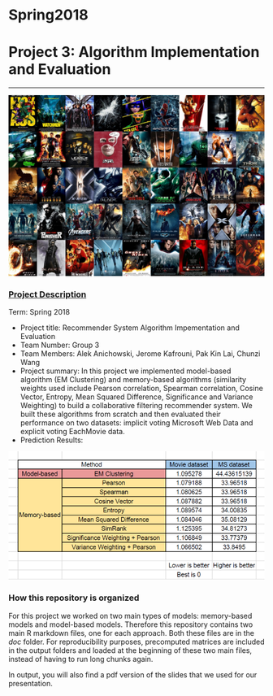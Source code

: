 # Spring2018


# Project 3: Algorithm Implementation and Evaluation

----

![](https://github.com/GU4243-ADS/project-3-algorithms-project-3-algorithms-group-3/blob/master/figs/context.jpeg)

### [Project Description](doc/)

Term: Spring 2018

+ Project title: Recommender System Algorithm Impementation and Evaluation
+ Team Number: Group 3 
+ Team Members: Alek Anichowski, Jerome Kafrouni, Pak Kin Lai, Chunzi Wang
+ Project summary: In this project we implemented model-based algorithm (EM Clustering) and memory-based algorithms (similarity weights used include Pearson correlation, Spearman correlation, Cosine Vector, Entropy, Mean Squared Difference, Significance and Variance Weighting) to build a collaborative filtering recommender system. We built these algorithms from scratch and then evaluated their performance on two datasets: implicit voting Microsoft Web Data and explicit voting EachMovie data.
+ Prediction Results:

![](https://github.com/GU4243-ADS/project-3-algorithms-project-3-algorithms-group-3/blob/master/figs/prediction_result.png)

### How this repository is organized

For this project we worked on two main types of models: memory-based models and model-based models. Therefore this repository contains two main R markdown files, one for each approach. Both these files are in the *doc* folder. For reproducibility purposes, precomputed matrices are included in the output folders and loaded at the beginning of these two main files, instead of having to run long chunks again.

In output, you will also find a pdf version of the slides that we used for our presentation.


